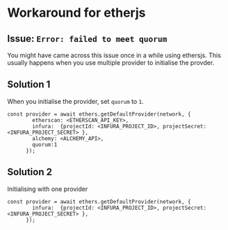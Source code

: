# Workaround for etherjs

## Issue: `Error: failed to meet quorum`
You might have came across this issue once in a while using ethersjs. This usually happens when you use multiple provider to initialise the provder.

## Solution 1
When you initialise the provider, set `quorum` to `1`.
``` JS
const provider = await ethers.getDefaultProvider(network, {
        etherscan: <ETHERSCAN_API_KEY>,
        infura:  {projectId: <INFURA_PROJECT_ID>, projectSecret: <INFURA_PROJECT_SECRET> },
        alchemy: <ALCHEMY_API>,
        quorum:1
      });
```

## Solution 2 
Initialising with one provider
```JS
const provider = await ethers.getDefaultProvider(network, {
        infura:  {projectId: <INFURA_PROJECT_ID>, projectSecret: <INFURA_PROJECT_SECRET> },
      });
```
